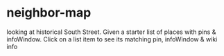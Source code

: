 # neighbor-map
looking at historical South Street. Given a starter list of places with pins & infoWindow. Click on a list item to see its matching
pin, infoWindow & wiki info
